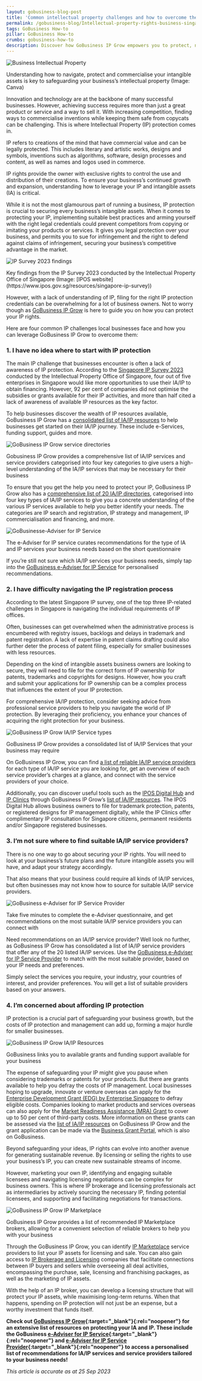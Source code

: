 ```yaml
---
layout: gobusiness-blog-post
title: 'Common intellectual property challenges and how to overcome them'
permalink: /gobusiness-blog/Intellectual-property-rights-business-singapore
tags: GoBusiness How-to
pillar: GoBusiness How-to
crumbs: gobusiness-how-to
description: Discover how GoBusiness IP Grow empowers you to protect, navigate and commercialise your intangible assets for sustained success.
---
```


![Business Intellectual Property](/images/blog/content/ipgrow-cover.png)
<figcaption>Understanding how to navigate, protect and commercialise your intangible assets is key to safeguarding your business’s intellectual property (Image: Canva)</figcaption>

Innovation and technology are at the backbone of many successful businesses. However, achieving success requires more than just a great product or service and a way to sell it. With increasing competition, finding ways to commercialise inventions while keeping them safe from copycats can be challenging. This is where Intellectual Property (IP) protection comes in.

IP refers to creations of the mind that have commercial value and can be legally protected. This includes literary and artistic works, designs and symbols, inventions such as algorithms, software, design processes and content, as well as names and logos used in commerce.

IP rights provide the owner with exclusive rights to control the use and distribution of their creations. To ensure your business’s continued growth and expansion, understanding how to leverage your IP and intangible assets (IA) is critical.

While it is not the most glamourous part of running a business, IP protection is crucial to securing every business’s intangible assets. When it comes to protecting your IP, implementing suitable best practices and arming yourself with the right legal credentials could prevent competitors from copying or imitating your products or services. It gives you legal protection over your business, and permits you to sue for infringement and the right to defend against claims of infringement, securing your business’s competitive advantage in the market. 

![IP Survey 2023 findings](/images/blog/content/ipgrow-2.png)
<figcaption>Key findings from the IP Survey 2023 conducted by the Intellectual Property Office of Singapore (Image: [IPOS website](https://www.ipos.gov.sg/resources/singapore-ip-survey))</figcaption>

However, with a lack of understanding of IP, filing for the right IP protection credentials can be overwhelming for a lot of business owners. Not to worry though as [GoBusiness IP Grow](https://www.gobusiness.gov.sg/intellectual-property/ip-grow/types-of-ia-ip-services) is here to guide you on how you can protect your IP rights.

Here are four common IP challenges local businesses face and how you can leverage GoBusiness IP Grow to overcome them:

### 1. I have no idea where to start with IP protection

The main IP challenge that businesses encounter is often a lack of awareness of IP protection. According to the [Singapore IP Survey 2023](https://www.ipos.gov.sg/resources/singapore-ip-survey) conducted by the Intellectual Property Office of Singapore, four out of five enterprises in Singapore would like more opportunities to use their IA/IP to obtain financing. However, 92 per cent of companies did not optimise the subsidies or grants available for their IP activities, and more than half cited a lack of awareness of available IP resources as the key factor.

To help businesses discover the wealth of IP resources available, GoBusiness IP Grow has a [consolidated list of IA/IP resources](https://www.gobusiness.gov.sg/intellectual-property/ip-grow/resources) to help businesses get started on their IA/IP journey. These include e-Services, funding support, guides and more.

![GoBusiness IP Grow service directories](/images/blog/content/ipgrow-3.png)
<figcaption>Gobusiness IP Grow provides a comprehensive list of IA/IP services and service providers categorised into four key categories to give users a high-level understanding of the IA/IP services that may be necessary for their business
</figcaption>

To ensure that you get the help you need to protect your IP, GoBusiness IP Grow also has a [comprehensive list of 20 IA/IP directories](https://www.gobusiness.gov.sg/intellectual-property/ip-grow/types-of-ia-ip-services), categorised into four key types of IA/IP services to give you a concrete understanding of the various IP services available to help you better identify your needs. The categories are IP search and registration, IP strategy and management, IP commercialisation and financing, and more. 

![GoBusinesse-Adviser for IP Service](/images/blog/content/ipgrow-4.png)
<figcaption>The e-Adviser for IP service curates recommendations for the type of IA and IP services your business needs based on the short questionnaire</figcaption>

If you’re still not sure which IA/IP services your business needs, simply tap into the [GoBusiness e-Adviser for IP Service](https://eadviser.gobusiness.gov.sg/ipservice) for personalised recommendations.

### 2. I have difficulty navigating the IP registration process

According to the latest Singapore IP survey, one of the top three IP-related challenges in Singapore is navigating the individual requirements of IP offices.

Often, businesses can get overwhelmed when the administrative process is encumbered with registry issues, backlogs and delays in trademark and patent registration. A lack of expertise in patent claims drafting could also further deter the process of patent filing, especially for smaller businesses with less resources.

Depending on the kind of intangible assets business owners are looking to secure, they will need to file for the correct form of IP ownership for patents, trademarks and copyrights for designs. However, how you craft and submit your applications for IP ownership can be a complex process that influences the extent of your IP protection.

For comprehensive IA/IP protection, consider seeking advice from professional service providers to help you navigate the world of IP protection. By leveraging their proficiency, you enhance your chances of acquiring the right protection for your business.

![GoBusiness IP Grow IA/IP Service types](/images/blog/content/ipgrow-5.png)
<figcaption>GoBusiness IP Grow provides a consolidated list of IA/IP Services that your business may require</figcaption>

On GoBusiness IP Grow, you can find [a list of reliable IA/IP service providers](https://www.gobusiness.gov.sg/intellectual-property/ip-grow/types-of-ia-ip-services) for each type of IA/IP service you are looking for, get an overview of each service provider’s charges at a glance, and connect with the service providers of your choice.

Additionally, you can discover useful tools such as the [IPOS Digital Hub](https://digitalhub.ipos.gov.sg/FAMN/process/IP4SG/MN_Index) and [IP Clinics](https://www.ipos.gov.sg/eservices/ip-clinics) through GoBusiness IP Grow’s [list of IA/IP resources](https://www.gobusiness.gov.sg/intellectual-property/ip-grow/resources). The IPOS Digital Hub allows business owners to file for trademark protection, patents, or registered designs for IP management digitally, while the IP Clinics offer complimentary IP consultation for Singapore citizens, permanent residents and/or Singapore registered businesses.

### 3. I’m not sure where to find suitable IA/IP service providers?

There is no one way to go about securing your IP rights. You will need to look at your business’s future plans and the future intangible assets you will have, and adapt your strategy accordingly.

That also means that your business could require all kinds of IA/IP services, but often businesses may not know how to source for suitable IA/IP service providers.

![GoBusiness e-Adviser for IP Service Provider](/images/blog/content/ipgrow-6.png)
<figcaption>Take five minutes to complete the e-Adviser questionnaire, and get recommendations on the most suitable IA/IP service providers you can connect with</figcaption>

Need recommendations on an IA/IP service provider? Well look no further, as GoBusiness IP Grow has consolidated a list of IA/IP service providers that offer any of the 20 listed IA/IP services. Use the [GoBusiness e-Adviser for IP Service Provider](https://eadviser.gobusiness.gov.sg/ipserviceprovider?src=ipgrow-about) to match with the most suitable provider, based on your IP needs and preferences. 

Simply select the services you require, your industry, your countries of interest, and provider preferences. You will get a list of suitable providers based on your answers. 

### 4. I’m concerned about affording IP protection

IP protection is a crucial part of safeguarding your business growth, but the costs of IP protection and management can add up, forming a major hurdle for smaller businesses. 

![GoBusiness IP Grow IA/IP Resources](/images/blog/content/ipgrow-7.png)
<figcaption>GoBusiness links you to available grants and funding support available for your business</figcaption>

The expense of safeguarding your IP might give you pause when considering trademarks or patents for your products. But there are grants available to help you defray the costs of IP management. Local businesses hoping to upgrade, innovate or venture overseas can apply for the [Enterprise Development Grant (EDG) by Enterprise Singapore](https://www.enterprisesg.gov.sg/financial-support/enterprise-development-grant) to defray eligible costs. Companies looking to market products and services overseas can also apply for the [Market Readiness Assistance (MRA) Grant](https://www.enterprisesg.gov.sg/financial-support/market-readiness-assistance-grant) to cover up to 50 per cent of third-party costs. More information on these grants can be assessed via the [list of IA/IP resources](https://www.gobusiness.gov.sg/intellectual-property/ip-grow/resources) on GoBusiness IP Grow and the grant application can be made via the [Business Grant Portal](https://www.gobusiness.gov.sg/business-grants-portal), which is also on GoBusiness.

Beyond safeguarding your ideas, IP rights can evolve into another avenue for generating sustainable revenue. By licensing or selling the rights to use your business’s IP, you can create new sustainable streams of income.

However, marketing your own IP, identifying and engaging suitable licensees and navigating licensing negotiations can be complex for business owners. This is where IP brokerage and licensing professionals act as intermediaries by actively sourcing the necessary IP, finding potential licensees, and supporting and facilitating negotiations for transactions.

![GoBusiness IP Grow IP Marketplace](/images/blog/content/ipgrow-8.png)
<figcaption>GoBusiness IP Grow provides a list of recommended IP Marketplace brokers, allowing for a convenient selection of reliable brokers to help you with your business</figcaption>

Through the GoBusiness IP Grow, you can identify [IP Marketplace](https://www.gobusiness.gov.sg/intellectual-property/ip-grow/Commercialisation-and-Financing/IP-Marketplace/) service providers to list your IP assets for licensing and sale. You can also gain access to [IP Brokerage and Licensing](https://www.gobusiness.gov.sg/intellectual-property/ip-grow/Commercialisation-and-Financing/IP-Brokerage-and-Licensing/) companies that facilitate connections between IP buyers and sellers while overseeing all deal activities, encompassing the purchase, sale, licensing and franchising packages, as well as the marketing of IP assets.

With the help of an IP broker, you can develop a licensing structure that will protect your IP assets, while maximising long-term returns. When that happens, spending on IP protection will not just be an expense, but a worthy investment that funds itself.

**Check out [GoBusiness IP Grow](https://www.gobusiness.gov.sg/intellectual-property/ip-grow/types-of-ia-ip-services){:target="_blank"}{:rel="noopener"} for an extensive list of resources on protecting your IA and IP. These include the GoBusiness [e-Adviser for IP Service](https://eadviser.gobusiness.gov.sg/ipservice){:target="_blank"}{:rel="noopener"} and [e-Adviser for IP Service Provider](https://eadviser.gobusiness.gov.sg/ipserviceprovider){:target="_blank"}{:rel="noopener"} to access a personalised list of recommendations for IA/IP services and service providers tailored to your business needs!**

<em> This article is accurate as at 25 Sep 2023</em>

